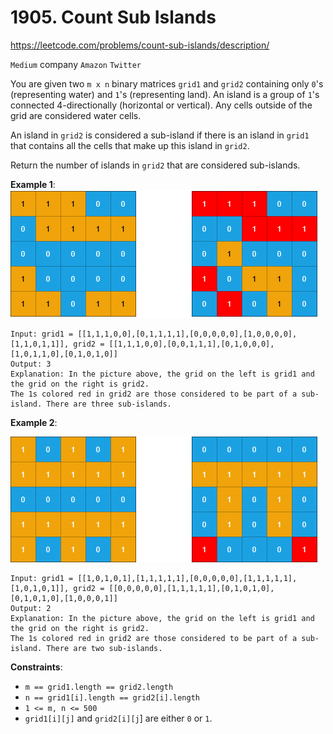 # 1905. Count Sub Islands

https://leetcode.com/problems/count-sub-islands/description/

`Medium`
company `Amazon` `Twitter`

You are given two `m x n` binary matrices `grid1` and `grid2` containing only `0`'s (representing water) and `1`'s (representing land). An island is a group of `1`'s connected 4-directionally (horizontal or vertical). Any cells outside of the grid are considered water cells.

An island in `grid2` is considered a sub-island if there is an island in `grid1` that contains all the cells that make up this island in `grid2`.

Return the number of islands in `grid2` that are considered sub-islands.


**Example 1**:
![ex1](ex1.png)

```
Input: grid1 = [[1,1,1,0,0],[0,1,1,1,1],[0,0,0,0,0],[1,0,0,0,0],[1,1,0,1,1]], grid2 = [[1,1,1,0,0],[0,0,1,1,1],[0,1,0,0,0],[1,0,1,1,0],[0,1,0,1,0]]
Output: 3
Explanation: In the picture above, the grid on the left is grid1 and the grid on the right is grid2.
The 1s colored red in grid2 are those considered to be part of a sub-island. There are three sub-islands.
```
**Example 2**:

![ex2](ex2.png)

```
Input: grid1 = [[1,0,1,0,1],[1,1,1,1,1],[0,0,0,0,0],[1,1,1,1,1],[1,0,1,0,1]], grid2 = [[0,0,0,0,0],[1,1,1,1,1],[0,1,0,1,0],[0,1,0,1,0],[1,0,0,0,1]]
Output: 2 
Explanation: In the picture above, the grid on the left is grid1 and the grid on the right is grid2.
The 1s colored red in grid2 are those considered to be part of a sub-island. There are two sub-islands.
```

**Constraints**:

* `m == grid1.length == grid2.length`
* `n == grid1[i].length == grid2[i].length`
* `1 <= m, n <= 500`
* `grid1[i][j]` and `grid2[i][j`] are either `0` or `1`.